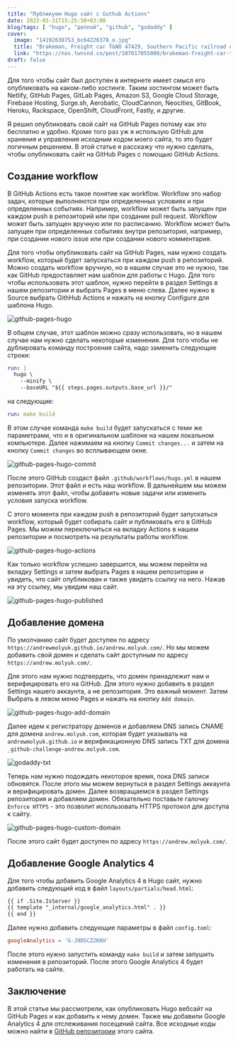 ```yaml
---
title: "Публикуем Hugo сайт с Guthub Actions"
date: 2023-05-31T15:25:58+03:00
blog/tags: [ "hugo", "деплой", "github", "godaddy" ]
cover:
  image: "14192638753_bc64226378_o.jpg"
  title: "Brakeman, Freight car T&NO 47429, Southern Pacific railroad company"
  link: "https://nos.twnsnd.co/post/107017055000/brakeman-freight-car-tno-47429-southern"
draft: false
---
```


Для того чтобы сайт был доступен в интернете имеет смысл его опубликовать на каком-либо хостинге. Таким хостингом может
быть Netlify, GitHub Pages, GitLab Pages, Amazon S3, Google Cloud Storage, Firebase Hosting, Surge.sh, Aerobatic,
CloudCannon, Neocities, GitBook, Heroku, Rackspace, OpenShift, CloudFront, Fastly, и другие.

Я решил опубликовать свой сайт на GitHub Pages потому как это бесплатно и удобно. Кроме того раз уж я использую GitHub
для хранения и управления исходным кодом моего сайта, то это будет логичным решением. В этой статье я расскажу что нужно
сделать, чтобы опубликовать сайт на GitHub Pages с помощью GitHub Actions.

## Создание workflow

В GitHub Actions есть такое понятие как workflow. Workflow это набор задач, которые выполняются при определенных
условиях и при определенных событиях. Например, workflow может быть запущен при каждом push в репозиторий или при
создании pull request. Workflow может быть запущен вручную или по расписанию. Workflow может быть запущен при
определенных событиях внутри репозитория, например, при создании нового issue или при создании нового комментария.

Для того чтобы опубликовать сайт на GitHub Pages, нам нужно создать workflow, который будет запускаться при каждом push
в репозиторий. Можно создать workflow вручную, но в нашем случае это не нужно, так как GitHub предоставляет нам шаблон
для работы с Hugo. Для того чтобы использовать этот шаблон, нужно перейти в раздел Settings в нашем репозитории и
выбрать Pages в меню слева. Далее нужно в Source выбрать GithHub Actions и нажать на кнопку Configure для
шаблона Hugo.

![github-pages-hugo](github-pages-hugo.png)

В общем случае, этот шаблон можно сразу использовать, но в нашем случае нам нужно сделать некоторые изменения. Для того
чтобы не дублировать команду построения сайта, надо заменить следующие строки:

```yaml
run: |
  hugo \
    --minify \
    --baseURL "${{ steps.pages.outputs.base_url }}/"
```

на следующие:

```yaml
run: make build
```

В этом случае команда `make build` будет запускаться с теми же параметрами, что и в оригинальном шаблоне на нашем
локальном компьютере. Далее нажимаем на кнопку `Commit changes...` и затем на кнопку `Commit changes` во всплывающем
окне.

![github-pages-hugo-commit](github-pages-hugo-commit.png)

После этого GitHub создаст файл `.github/workflows/hugo.yml` в нашем репозитории. Этот файл и есть наш workflow. В
дальнейшем мы можем изменять этот файл, чтобы добавить новые задачи или изменить условия запуска workflow.

С этого момента при каждом push в репозиторий будет запускаться workflow, который будет собирать сайт и публиковать его
в GitHub Pages. Мы можем переключиться на вкладку Actions в нашем репозитории и посмотреть на результаты работы
workflow.

![github-pages-hugo-actions](github-pages-hugo-actions.png)

Как только workflow успешно завершится, мы можем перейти на вкладку Settings и затем выбрать Pages в нашем репозитории и
увидеть, что сайт опубликован и также увидеть ссылку на него. Нажав на эту ссылку, мы увидим наш сайт.

![github-pages-hugo-published](github-pages-hugo-published.png)

## Добавление домена

По умолчанию сайт будет доступен по адресу `https://andrewmolyuk.github.io/andrew.molyuk.com/`. Но мы можем добавить
свой домен и сделать сайт доступным по адресу `https://andrew.molyuk.com/`.

Для этого нам нужно подтвердить, что домен принадлежит нам и верифицировать его на GitHub. Для этого нужно добавить в
раздел Settings нашего аккаунта, а не репозитория. Это важный момент. Затем Выбрать в левом меню Pages и нажать на
кнопку `Add domain`.

![github-pages-hugo-add-domain](github-pages-hugo-add-domain.png)

Далее идем к регистратору доменов и добавляем DNS запись CNAME для домена `andrew.molyuk.com`, которая будет указывать
на `andrewmolyuk.github.io` и верификационную DNS запись TXT для домена `_github-challenge-andrew.molyuk.com`.

![godaddy-txt](godaddy-dns.png)

Теперь нам нужно подождать некоторое время, пока DNS записи обновятся. После этого мы можем вернуться в раздел Settings
аккаунта и верифицировать домен. Далее возвращаемся в раздел Settings репозитория и добавляем домен. Обязательно
поставьте галочку `Enforce HTTPS` - это позволит использовать HTTPS протокол для доступа к сайту.

![github-pages-hugo-custom-domain](github-pages-hugo-custom-domain.png)

После этого сайт будет доступен по адресу `https://andrew.molyuk.com/`.

## Добавление Google Analytics 4

Для того чтобы добавить Google Analytics 4 в Hugo сайт, нужно добавить следующий код в
файл `layouts/partials/head.html`:

```html
{{ if .Site.IsServer }}
{{ template "_internal/google_analytics.html" . }}
{{ end }}
```

Далее нужно добавить следующие параметры в файл `config.toml`:

```toml
googleAnalytics = 'G-J9DSCZ2KKH'
```

После этого нужно запустить команду `make build` и затем запушить изменения в репозиторий. После этого Google Analytics
4 будет работать на сайте.

## Заключение

В этой статье мы рассмотрели, как опубликовать Hugo вебсайт на GitHub Pages и как добавить к нему домен. Также мы
добавили Google Analytics 4 для отслеживания посещений сайта. Все исходные коды можно найти в
[GitHub репозитории](https://github.com/andrewmolyuk/andrew.molyuk.com) этого сайта. 
